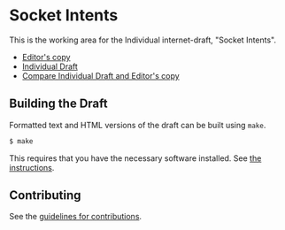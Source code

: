 # Socket Intents

This is the working area for the Individual internet-draft, "Socket Intents".

* [Editor's copy](https://git@gitlab.inet.tu-berlin.de:muacc.github.io/ietf-2017-socketintents/)
* [Individual Draft](https://tools.ietf.org/html/draft-tiesel-socketintents)
* [Compare Individual Draft and Editor's copy](https://tools.ietf.org/rfcdiff?url1=https://tools.ietf.org/id/draft-tiesel-socketintents.txt&url2=https://git@gitlab.inet.tu-berlin.de:muacc.github.io/ietf-2017-socketintents/draft-tiesel-socketintents.txt)


## Building the Draft

Formatted text and HTML versions of the draft can be built using `make`.

```sh
$ make
```

This requires that you have the necessary software installed.  See
[the instructions](https://github.com/martinthomson/i-d-template/blob/master/doc/SETUP.md).


## Contributing

See the
[guidelines for contributions](https://github.com/git@gitlab.inet.tu-berlin.de:muacc/ietf-2017-socketintents/blob/master/CONTRIBUTING.md).
